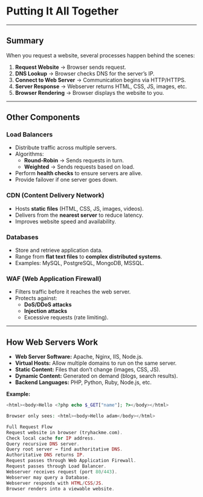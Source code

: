 # Putting It All Together

---

## Summary
When you request a website, several processes happen behind the scenes:

1. **Request Website** → Browser sends request.
2. **DNS Lookup** → Browser checks DNS for the server’s IP.
3. **Connect to Web Server** → Communication begins via HTTP/HTTPS.
4. **Server Response** → Webserver returns HTML, CSS, JS, images, etc.
5. **Browser Rendering** → Browser displays the website to you.

---

## Other Components

### Load Balancers
- Distribute traffic across multiple servers.  
- Algorithms:  
  - **Round-Robin** → Sends requests in turn.  
  - **Weighted** → Sends requests based on load.  
- Perform **health checks** to ensure servers are alive.  
- Provide failover if one server goes down.  

### CDN (Content Delivery Network)
- Hosts **static files** (HTML, CSS, JS, images, videos).  
- Delivers from the **nearest server** to reduce latency.  
- Improves website speed and availability.  

### Databases
- Store and retrieve application data.  
- Range from **flat text files** to **complex distributed systems**.  
- Examples: MySQL, PostgreSQL, MongoDB, MSSQL.  

### WAF (Web Application Firewall)
- Filters traffic before it reaches the web server.  
- Protects against:  
  - **DoS/DDoS attacks**  
  - **Injection attacks**  
  - Excessive requests (rate limiting).  

---

## How Web Servers Work

- **Web Server Software:** Apache, Nginx, IIS, Node.js.  
- **Virtual Hosts:** Allow multiple domains to run on the same server.  
- **Static Content:** Files that don’t change (images, CSS, JS).  
- **Dynamic Content:** Generated on demand (blogs, search results).  
- **Backend Languages:** PHP, Python, Ruby, Node.js, etc.  

**Example:**  
```php
<html><body>Hello <?php echo $_GET["name"]; ?></body></html>

Browser only sees: <html><body>Hello adam</body></html>

Full Request Flow
Request website in browser (tryhackme.com).
Check local cache for IP address.
Query recursive DNS server.
Query root server → find authoritative DNS.
Authoritative DNS returns IP.
Request passes through Web Application Firewall.
Request passes through Load Balancer.
Webserver receives request (port 80/443).
Webserver may query a Database.
Webserver responds with HTML/CSS/JS.
Browser renders into a viewable website.
